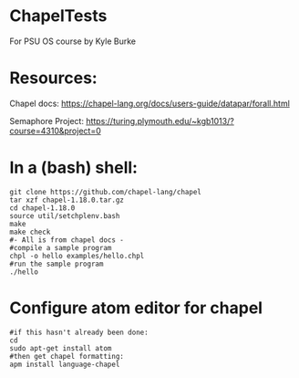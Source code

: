 # ChapelTests
For PSU OS course by Kyle Burke

# Resources:

Chapel docs:
https://chapel-lang.org/docs/users-guide/datapar/forall.html

Semaphore Project:
https://turing.plymouth.edu/~kgb1013/?course=4310&project=0

# In a (bash) shell:

```
git clone https://github.com/chapel-lang/chapel
tar xzf chapel-1.18.0.tar.gz
cd chapel-1.18.0
source util/setchplenv.bash
make
make check
#- All is from chapel docs - 
#compile a sample program
chpl -o hello examples/hello.chpl
#run the sample program
./hello
```

# Configure atom editor for chapel

```
#if this hasn't already been done:
cd
sudo apt-get install atom
#then get chapel formatting:
apm install language-chapel
```
